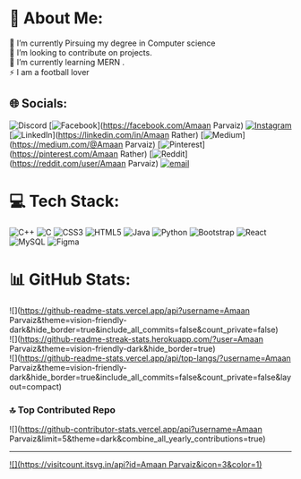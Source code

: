 # 💫 About Me:
🔭 I’m currently Pirsuing my degree in Computer science<br>👯 I’m looking to contribute on projects.<br>🌱 I’m currently learning MERN .<br>⚡ I am a football lover


## 🌐 Socials:
![Discord](https://img.shields.io/badge/Discord-%237289DA.svg?logo=discord&logoColor=white) [![Facebook](https://img.shields.io/badge/Facebook-%231877F2.svg?logo=Facebook&logoColor=white)](https://facebook.com/Amaan Parvaiz) [![Instagram](https://img.shields.io/badge/Instagram-%23E4405F.svg?logo=Instagram&logoColor=white)](https://instagram.com/._amaan._) [![LinkedIn](https://img.shields.io/badge/LinkedIn-%230077B5.svg?logo=linkedin&logoColor=white)](https://linkedin.com/in/Amaan Rather) [![Medium](https://img.shields.io/badge/Medium-12100E?logo=medium&logoColor=white)](https://medium.com/@Amaan Parvaiz) [![Pinterest](https://img.shields.io/badge/Pinterest-%23E60023.svg?logo=Pinterest&logoColor=white)](https://pinterest.com/Amaan Rather) [![Reddit](https://img.shields.io/badge/Reddit-%23FF4500.svg?logo=Reddit&logoColor=white)](https://reddit.com/user/Amaan Parvaiz) [![email](https://img.shields.io/badge/Email-D14836?logo=gmail&logoColor=white)](mailto:foremostwork.amaan@gmail.com) 

# 💻 Tech Stack:
![C++](https://img.shields.io/badge/c++-%2300599C.svg?style=for-the-badge&logo=c%2B%2B&logoColor=white) ![C](https://img.shields.io/badge/c-%2300599C.svg?style=for-the-badge&logo=c&logoColor=white) ![CSS3](https://img.shields.io/badge/css3-%231572B6.svg?style=for-the-badge&logo=css3&logoColor=white) ![HTML5](https://img.shields.io/badge/html5-%23E34F26.svg?style=for-the-badge&logo=html5&logoColor=white) ![Java](https://img.shields.io/badge/java-%23ED8B00.svg?style=for-the-badge&logo=openjdk&logoColor=white) ![Python](https://img.shields.io/badge/python-3670A0?style=for-the-badge&logo=python&logoColor=ffdd54) ![Bootstrap](https://img.shields.io/badge/bootstrap-%238511FA.svg?style=for-the-badge&logo=bootstrap&logoColor=white) ![React](https://img.shields.io/badge/react-%2320232a.svg?style=for-the-badge&logo=react&logoColor=%2361DAFB) ![MySQL](https://img.shields.io/badge/mysql-4479A1.svg?style=for-the-badge&logo=mysql&logoColor=white) ![Figma](https://img.shields.io/badge/figma-%23F24E1E.svg?style=for-the-badge&logo=figma&logoColor=white)
# 📊 GitHub Stats:
![](https://github-readme-stats.vercel.app/api?username=Amaan Parvaiz&theme=vision-friendly-dark&hide_border=true&include_all_commits=false&count_private=false)<br/>
![](https://github-readme-streak-stats.herokuapp.com/?user=Amaan Parvaiz&theme=vision-friendly-dark&hide_border=true)<br/>
![](https://github-readme-stats.vercel.app/api/top-langs/?username=Amaan Parvaiz&theme=vision-friendly-dark&hide_border=true&include_all_commits=false&count_private=false&layout=compact)

### 🔝 Top Contributed Repo
![](https://github-contributor-stats.vercel.app/api?username=Amaan Parvaiz&limit=5&theme=dark&combine_all_yearly_contributions=true)

---
[![](https://visitcount.itsvg.in/api?id=Amaan Parvaiz&icon=3&color=1)](https://visitcount.itsvg.in)

<!-- Proudly created with GPRM ( https://gprm.itsvg.in ) -->
